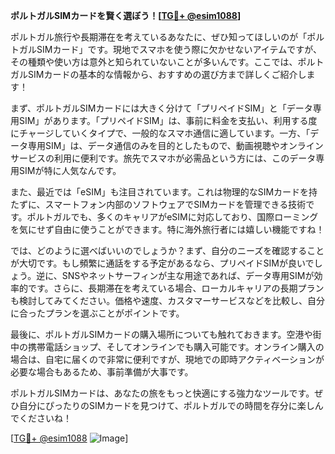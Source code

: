 **ポルトガルSIMカードを賢く選ぼう！[[TG💪+ @esim1088](https://t.me/s/esim1088)]**

ポルトガル旅行や長期滞在を考えているあなたに、ぜひ知ってほしいのが「ポルトガルSIMカード」です。現地でスマホを使う際に欠かせないアイテムですが、その種類や使い方は意外と知られていないことが多いんです。ここでは、ポルトガルSIMカードの基本的な情報から、おすすめの選び方まで詳しくご紹介します！

まず、ポルトガルSIMカードには大きく分けて「プリペイドSIM」と「データ専用SIM」があります。「プリペイドSIM」は、事前に料金を支払い、利用する度にチャージしていくタイプで、一般的なスマホ通信に適しています。一方、「データ専用SIM」は、データ通信のみを目的としたもので、動画視聴やオンラインサービスの利用に便利です。旅先でスマホが必需品という方には、このデータ専用SIMが特に人気なんです。

また、最近では「eSIM」も注目されています。これは物理的なSIMカードを持たずに、スマートフォン内部のソフトウェアでSIMカードを管理できる技術です。ポルトガルでも、多くのキャリアがeSIMに対応しており、国際ローミングを気にせず自由に使うことができます。特に海外旅行者には嬉しい機能ですね！

では、どのように選べばいいのでしょうか？まず、自分のニーズを確認することが大切です。もし頻繁に通話をする予定があるなら、プリペイドSIMが良いでしょう。逆に、SNSやネットサーフィンが主な用途であれば、データ専用SIMが効率的です。さらに、長期滞在を考えている場合、ローカルキャリアの長期プランも検討してみてください。価格や速度、カスタマーサービスなどを比較し、自分に合ったプランを選ぶことがポイントです。

最後に、ポルトガルSIMカードの購入場所についても触れておきます。空港や街中の携帯電話ショップ、そしてオンラインでも購入可能です。オンライン購入の場合は、自宅に届くので非常に便利ですが、現地での即時アクティベーションが必要な場合もあるため、事前準備が大事です。

ポルトガルSIMカードは、あなたの旅をもっと快適にする強力なツールです。ぜひ自分にぴったりのSIMカードを見つけて、ポルトガルでの時間を存分に楽しんでくださいね！

[[TG💪+ @esim1088](https://t.me/s/esim1088) ![Image](https://i.postimg.cc/Y0z9fWf4/image.png)]